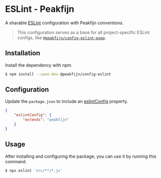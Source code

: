 # ESLint - Peakfijn

A sharable [ESLint](https://github.com/eslint/eslint) configuration with Peakfijn conventions.

> This configuration serves as a base for all project-specific ESLint configs, like [`@peakfijn/config-eslint-expo`](https://github.com/Peakfijn/Conventions/tree/develop/%40peakfijn/config-eslint-expo).

## Installation

Install the dependency with npm.

```bash
$ npm install --save-dev @peakfijn/config-eslint
```

## Configuration

Update the `package.json` to include an [eslintConfig](https://eslint.org/docs/user-guide/configuring) property.

```json
{
	"eslintConfig": {
		"extends": "peakfijn"
	}
}
```

## Usage

After installing and configuring the package, you can use it by running this command.

```bash
$ npx eslint 'src/**/*.js'
```
